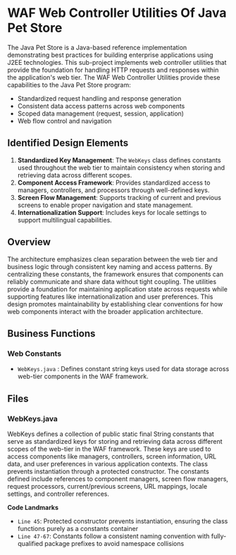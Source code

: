 # WAF Web Controller Utilities Of Java Pet Store

The Java Pet Store is a Java-based reference implementation demonstrating best practices for building enterprise applications using J2EE technologies. This sub-project implements web controller utilities that provide the foundation for handling HTTP requests and responses within the application's web tier. The WAF Web Controller Utilities provide these capabilities to the Java Pet Store program:

- Standardized request handling and response generation
- Consistent data access patterns across web components
- Scoped data management (request, session, application)
- Web flow control and navigation

## Identified Design Elements

1. **Standardized Key Management**: The `WebKeys` class defines constants used throughout the web tier to maintain consistency when storing and retrieving data across different scopes.
2. **Component Access Framework**: Provides standardized access to managers, controllers, and processors through well-defined keys.
3. **Screen Flow Management**: Supports tracking of current and previous screens to enable proper navigation and state management.
4. **Internationalization Support**: Includes keys for locale settings to support multilingual capabilities.

## Overview
The architecture emphasizes clean separation between the web tier and business logic through consistent key naming and access patterns. By centralizing these constants, the framework ensures that components can reliably communicate and share data without tight coupling. The utilities provide a foundation for maintaining application state across requests while supporting features like internationalization and user preferences. This design promotes maintainability by establishing clear conventions for how web components interact with the broader application architecture.

## Business Functions

### Web Constants
- `WebKeys.java` : Defines constant string keys used for data storage across web-tier components in the WAF framework.

## Files
### WebKeys.java

WebKeys defines a collection of public static final String constants that serve as standardized keys for storing and retrieving data across different scopes of the web-tier in the WAF framework. These keys are used to access components like managers, controllers, screen information, URL data, and user preferences in various application contexts. The class prevents instantiation through a protected constructor. The constants defined include references to component managers, screen flow managers, request processors, current/previous screens, URL mappings, locale settings, and controller references.

 **Code Landmarks**
- `Line 45`: Protected constructor prevents instantiation, ensuring the class functions purely as a constants container
- `Line 47-67`: Constants follow a consistent naming convention with fully-qualified package prefixes to avoid namespace collisions

[Generated by the Sage AI expert workbench: 2025-03-29 21:37:00  https://sage-tech.ai/workbench]: #